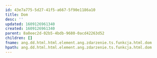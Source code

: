 ```yaml
---
id: 43e7a775-5d27-41f5-a667-5f90e1186a10
title: Dom
desc: ''
updated: 1609126961340
created: 1609126961340
parent: 8a8eec2d-02b5-4bdb-9680-0acd42263d52
children: []
fname: ang.dd.html.html.element.ang.zdarzenie.ts.funkcja.html.dom
hpath: ang.dd.html.html.element.ang.zdarzenie.ts.funkcja.html.dom
---
```




